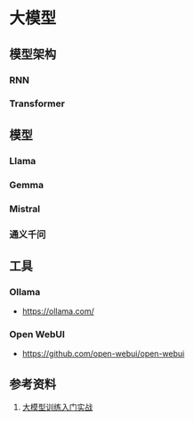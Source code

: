 # 大模型

## 模型架构

### RNN

### Transformer

## 模型

### Llama

### Gemma

### Mistral

### 通义千问

## 工具

### Ollama

* https://ollama.com/

### Open WebUI

* https://github.com/open-webui/open-webui

## 参考资料

1. [大模型训练入门实战](https://techdiylife.github.io/big-model-training)
